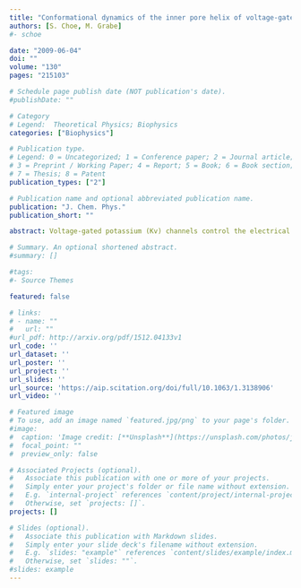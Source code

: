 ```yaml
---
title: "Conformational dynamics of the inner pore helix of voltage-gated potassium channels"
authors: [S. Choe, M. Grabe]
#- schoe 

date: "2009-06-04"
doi: ""
volume: "130"
pages: "215103"

# Schedule page publish date (NOT publication's date).
#publishDate: ""

# Category
# Legend:  Theoretical Physics; Biophysics
categories: ["Biophysics"]

# Publication type.
# Legend: 0 = Uncategorized; 1 = Conference paper; 2 = Journal article;
# 3 = Preprint / Working Paper; 4 = Report; 5 = Book; 6 = Book section;
# 7 = Thesis; 8 = Patent
publication_types: ["2"]

# Publication name and optional abbreviated publication name.
publication: "J. Chem. Phys."
publication_short: ""

abstract: Voltage-gated potassium (Kv) channels control the electrical excitability of neurons and muscles. Despite this key role, how these channels open and close or gate is not fully understood. Gating is usually attributed to the bending and straightening of pore-lining helices at glycine and proline residues. In this work we focused on the role of proline in the Pro-Val-Pro (PVP) motif of the inner S6 helix in the Kv1.2 channel. We started by developing a simple hinged-rod model to fully explore the configurational space of bent helices and we related these configurations to the degree of pore opening. We then carried out fully atomistic simulations of the S6 helices and compared these simulations to the hinged-rod model. Both methods suggest that Kv1 channels are not tightly closed when the inner helices are straight, unlike what is seen in the non-PVP containing channels KcsA and KirBac. These results invite the possibility that the S6 helices may be kinked when Kv1 channels are closed. Our simulations indicate that the wild-type helix adopts multiple spatially distinct configurations, which is consistent with its role in adopting a closed state and an open state. The two most dominant configurational basins correspond to a 6 Å movement of the helix tail accompanied by the PVP region undergoing a local α-helix to 310-helix transition. We explored how single point mutations affect the propensity of the S6 helix to adopt particular configurations. Interestingly, mutating the first proline, P405 (P473 in Shaker), to alanine completely removed the bistable nature of the S6 helix possibly explaining why this mutation compromises the channel. Next, we considered four other mutations in the area known to affect channel gating and we saw similarly dramatic changes to the helix’s dynamics and range of motion. Our results suggest a possible mechanism of helix pore closure and they suggest differences in the closed state of glycine-only channels, like KcsA, and PVP containing channels.

# Summary. An optional shortened abstract.
#summary: []

#tags:
#- Source Themes

featured: false

# links:
# - name: ""
#   url: ""
#url_pdf: http://arxiv.org/pdf/1512.04133v1
url_code: ''
url_dataset: ''
url_poster: ''
url_project: ''
url_slides: ''
url_source: 'https://aip.scitation.org/doi/full/10.1063/1.3138906'
url_video: ''

# Featured image
# To use, add an image named `featured.jpg/png` to your page's folder. 
#image:
#  caption: 'Image credit: [**Unsplash**](https://unsplash.com/photos/jdD8gXaTZsc)'
#  focal_point: ""
#  preview_only: false

# Associated Projects (optional).
#   Associate this publication with one or more of your projects.
#   Simply enter your project's folder or file name without extension.
#   E.g. `internal-project` references `content/project/internal-project/index.md`.
#   Otherwise, set `projects: []`.
projects: []

# Slides (optional).
#   Associate this publication with Markdown slides.
#   Simply enter your slide deck's filename without extension.
#   E.g. `slides: "example"` references `content/slides/example/index.md`.
#   Otherwise, set `slides: ""`.
#slides: example
---
```




